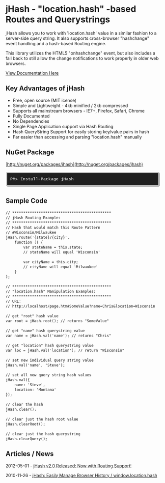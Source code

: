 # jHash - "location.hash" -based Routes and Querystrings
jHash allows you to work with 'location.hash' value in a similar fashion to a server-side query string. It also supports cross-browser "hashchange" event handling and a hash-based Routing engine.

This library utilizes the HTML5 "onhashchange" event, but also includes a fall back to still allow the change notifications to work properly in older web browsers.

[View Documentation Here](https://github.com/crpietschmann/jHash/wiki)

## Key Advantages of jHash

- Free, open source (MIT icense)
- Simple and Lightweight - 4kb minified / 2kb compressed
- Supports all mainstream browsers - IE7+, Firefox, Safari, Chrome
- Fully Documented
- No Dependencies
- Single Page Application support via Hash Routing
- Hash QueryString Support for easily storing key/value pairs in hash
- Far easier than accessing and parsing "location.hash" manually

## NuGet Package

[http://nuget.org/packages/jhash](http://nuget.org/packages/jhash)

![](images/NuGet-Package.png)

## Sample Code

```
// *********************************************
// jHash Routing Example:
// *********************************************
// Hash that would match this Route Pattern
// #Wisconsin/Milwaukee
jHash.route('{state}/{city}',
    function () {
        var stateName = this.state;
        // stateName will equal 'Wisconsin'

        var cityName = this.city;
        // cityName will equal 'Milwaukee'
    }
);

// *********************************************
// "location.hash" Manipulation Examples:
// *********************************************
// URL:
// http://localhost/page.htm#SomeValue?name=Chris&location=Wisconsin

// get "root" hash value
var root = jHash.root(); // returns "SomeValue"

// get "name" hash querystring value
var name = jHash.val('name'); // returns "Chris"

// get "location" hash querystring value
var loc = jHash.val('location'); // return "Wisconsin"

// set new individual query string value
jHash.val('name', 'Steve');

// set all new query string hash values
jHash.val({
    name: 'Steve',
    location: 'Montana'
});

// clear the hash
jHash.clear();

// clear just the hash root value
jHash.clearRoot();

// clear just the hash querystring
jHash.clearQuery();
```

## Articles / News

2012-05-01 - [jHash v2.0 Released: Now with Routing Support!](http://pietschsoft.com/post/2012/05/01/jHash-v20-Released-Now-with-Routing-Support!.aspx)

2010-11-26 - [jHash: Easily Manage Browser History / window.location.hash](http://pietschsoft.com/post/2010/11/26/jHash-Easily-Manage-Browser-History-windowlocationhash.aspx)
